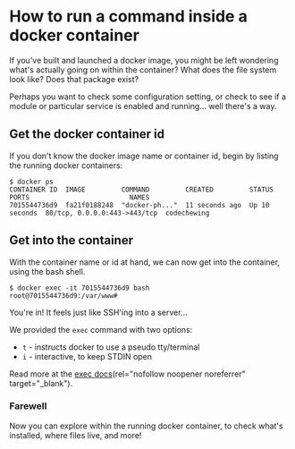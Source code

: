 # How to run a command inside a docker container

If you've built and launched a docker image, you might be left wondering what's
actually going on within the container? What does the file system look like?
Does that package exist?

Perhaps you want to check some configuration setting, or check to see if a module
or particular service is enabled and running... well there's a way.

## Get the docker container id

If you don't know the docker image name or container id, begin by listing the
running docker containers:

```
$ docker ps
CONTAINER ID  IMAGE         COMMAND         CREATED         STATUS         PORTS                         NAMES
7015544736d9  fa21f0188248  "docker-ph..."  11 seconds ago  Up 10 seconds  80/tcp, 0.0.0.0:443->443/tcp  codechewing
```

## Get into the container

With the container name or id at hand, we can now get into the container, using the bash shell.

```
$ docker exec -it 7015544736d9 bash
root@7015544736d9:/var/www#
```

You're in! It feels just like SSH'ing into a server...

We provided the `exec` command with two options:

- `t` - instructs docker to use a pseudo tty/terminal
- `i` - interactive, to keep STDIN open

Read more at the 
[exec docs](https://docs.docker.com/engine/reference/commandline/exec)(rel="nofollow noopener noreferrer" target="_blank").

### Farewell

Now you can explore within the running docker container, to check what's installed,
where files live, and more!
